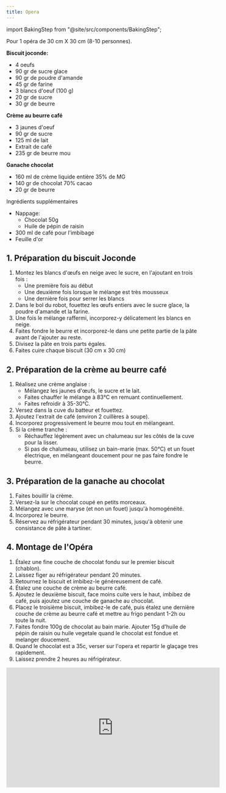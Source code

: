 ```yaml
---
title: Opera
---
```


import BakingStep from "@site/src/components/BakingStep";

Pour 1 opéra de 30 cm X 30 cm (8-10 personnes).

**Biscuit joconde:**

- 4 oeufs
- 90 gr de sucre glace
- 90 gr de poudre d'amande
- 45 gr de farine
- 3 blancs d'oeuf (100 g)
- 20 gr de sucre
- 30 gr de beurre

**Crème au beurre café**

- 3 jaunes d'oeuf
- 90 gr de sucre
- 125 ml de lait
- Extrait de café
- 235 gr de beurre mou

**Ganache chocolat**

- 160 ml de crème liquide entière 35% de MG
- 140 gr de chocolat 70% cacao
- 20 gr de beurre

Ingrédients supplémentaires

- Nappage:
  - Chocolat 50g
  - Huile de pépin de raisin
- 300 ml de café pour l'imbibage
- Feuille d'or

## 1. Préparation du biscuit Joconde

1. Montez les blancs d'œufs en neige avec le sucre, en l'ajoutant en trois fois :
   - Une première fois au début
   - Une deuxième fois lorsque le mélange est très mousseux
   - Une dernière fois pour serrer les blancs
1. Dans le bol du robot, fouettez les œufs entiers avec le sucre glace, la poudre d'amande et la farine.
1. Une fois le mélange raffermi, incorporez-y délicatement les blancs en neige.
1. Faites fondre le beurre et incorporez-le dans une petite partie de la pâte avant de l'ajouter au reste.
1. Divisez la pâte en trois parts égales.
1. Faites cuire chaque biscuit (30 cm x 30 cm) <BakingStep temp="190" time="8 minutes" fan preheat />

## 2. Préparation de la crème au beurre café

1. Réalisez une crème anglaise :
   - Mélangez les jaunes d'œufs, le sucre et le lait.
   - Faites chauffer le mélange à 83°C en remuant continuellement.
   - Faites refroidir à 35-30°C.
1. Versez dans la cuve du batteur et fouettez.
1. Ajoutez l'extrait de café (environ 2 cuillères à soupe).
1. Incorporez progressivement le beurre mou tout en mélangeant.
1. Si la crème tranche :
   - Réchauffez légèrement avec un chalumeau sur les côtés de la cuve pour la lisser.
   - Si pas de chalumeau, utilisez un bain-marie (max. 50°C) et un fouet électrique, en mélangeant doucement pour ne pas faire fondre le beurre.

## 3. Préparation de la ganache au chocolat

1. Faites bouillir la crème.
1. Versez-la sur le chocolat coupé en petits morceaux.
1. Mélangez avec une maryse (et non un fouet) jusqu'à homogénéité.
1. Incorporez le beurre.
1. Réservez au réfrigérateur pendant 30 minutes, jusqu'à obtenir une consistance de pâte à tartiner.

## 4. Montage de l'Opéra

1. Étalez une fine couche de chocolat fondu sur le premier biscuit (chablon).
1. Laissez figer au réfrigérateur pendant 20 minutes.
1. Retournez le biscuit et imbibez-le généreusement de café.
1. Étalez une couche de crème au beurre café.
1. Ajoutez le deuxième biscuit, face moins cuite vers le haut, imbibez de café, puis ajoutez une couche de ganache au chocolat.
1. Placez le troisième biscuit, imbibez-le de café, puis étalez une dernière couche de crème au beurre café et mettre au frigo pendant 1-2h ou toute la nuit.
1. Faites fondre 100g de chocolat au bain marie. Ajouter 15g d'huile de pépin de raisin ou huile vegetale  quand le chocolat est fondue et melanger doucement.
1. Quand le chocolat est a 35c, verser sur l'opera et repartir le glaçage tres rapidement.
1. Laissez prendre 2 heures au réfrigérateur.

<div class="youtube-video-container">
<iframe width="560" height="315" src="https://www.youtube.com/embed/pD0q1R9pDEQ?si=GNIOu80z1QupHG06" title="YouTube video player" frameborder="0" allow="accelerometer; autoplay; clipboard-write; encrypted-media; gyroscope; picture-in-picture; web-share" referrerpolicy="strict-origin-when-cross-origin" allowFullScreen></iframe>
</div>
